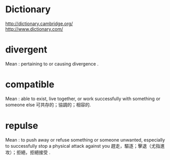 # Dictionary
http://dictionary.cambridge.org/ <br/>
http://www.dictionary.com/

# divergent
Mean : pertaining to or causing divergence .

# compatible
Mean : able to exist, live together, or work successfully with something or someone else 可共存的；協調的；相容的.

# repulse 
Mean : to push away or refuse something or someone unwanted, especially to successfully stop a physical attack against you 趕走，驅逐；擊退（尤指進攻）；拒絕，拒絕接受 .
